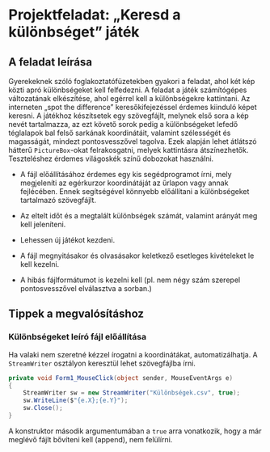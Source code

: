 # Projektfeladat:  „Keresd a különbséget” játék
## A feladat leírása
Gyerekeknek szóló foglakoztatófüzetekben gyakori a feladat, ahol két kép közti apró különbségeket kell felfedezni. A feladat a játék számítógépes változatának elkészítése, ahol egérrel kell a különbségekre kattintani. Az interneten „spot the difference” keresőkifejezéssel érdemes kiinduló képet keresni. A játékhoz készítsetek egy szövegfájlt, melynek első sora a kép nevét tartalmazza, az ezt követő sorok pedig a különbségeket lefedő téglalapok bal felső sarkának koordinátáit, valamint szélességét és magasságát, mindezt pontosvesszővel tagolva. Ezek alapján lehet átlátszó hátterű `PictureBox`-okat felrakosgatni, melyek kattintásra átszínezhetők. Teszteléshez érdemes világoskék színű dobozokat használni.

- A fájl előállításához érdemes egy kis segédprogramot írni, mely megjeleníti az egérkurzor koordinátáját az űrlapon vagy annak fejlécében. Ennek segítségével könnyebb előállítani a különbségeket tartalmazó szövegfájlt.

-  Az eltelt időt és a megtalált különbségek számát, valamint arányát meg kell jeleníteni.

 - Lehessen új játékot kezdeni.

 - A fájl megnyitásakor és olvasásakor keletkező esetleges kivételeket le kell kezelni.
 
 - A hibás fájlformátumot is kezelni kell (pl. nem négy szám szerepel pontosvesszővel elválasztva a sorban.) 


## Tippek a megvalósításhoz

### Különbségeket leíró fájl előállítása

Ha valaki nem szeretné kézzel írogatni a koordinátákat, automatizálhatja. A `StreamWriter` osztályon keresztül lehet szövegfájlba írni. 

``` csharp
private void Form1_MouseClick(object sender, MouseEventArgs e)
{
    StreamWriter sw = new StreamWriter("Különbségek.csv", true);
    sw.WriteLine($"{e.X};{e.Y}");
    sw.Close();
}
```
A konstruktor második argumentumában a `true` arra vonatkozik, hogy a már meglévő fájlt bővíteni kell (append), nem felülírni. 
